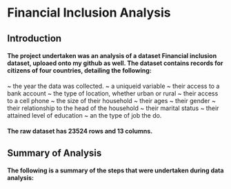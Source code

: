 # Financial Inclusion Analysis
## Introduction
#### The project undertaken was an analysis of a dataset Financial inclusion dataset, uploaed onto my github as well. The dataset contains records for citizens of four countries, detailing the following:
~ the year the data was collected.
~ a uniqueid variable
~ their access to a bank account
~ the type of location, whether urban or rural
~ their access to a cell phone
~ the size of their household
~ their ages
~ their gender
~ their relationship to the head of the household
~ their marital status
~ their attained level of education
~ an the type of job the do.
#### The raw dataset has 23524 rows and 13 columns.

## Summary of Analysis
#### The following is a summary of the steps that were undertaken during data analysis:

